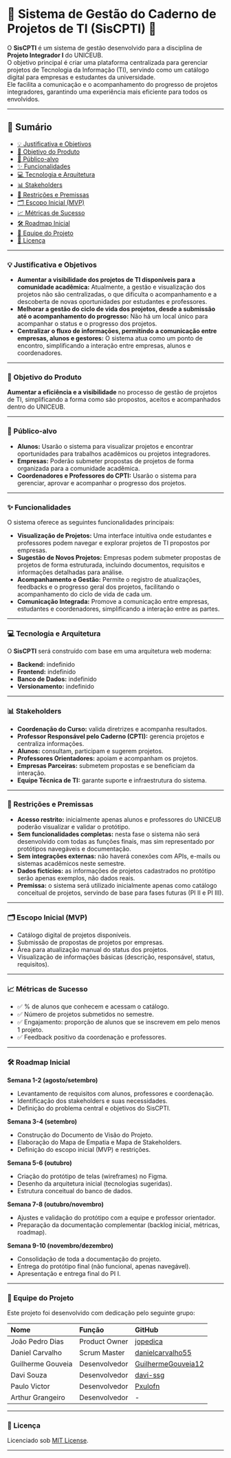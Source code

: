 # 📘 Sistema de Gestão do Caderno de Projetos de TI (SisCPTI) 📝

O **SisCPTI** é um sistema de gestão desenvolvido para a disciplina de **Projeto Integrador I** do UNICEUB.  
O objetivo principal é criar uma plataforma centralizada para gerenciar projetos de Tecnologia da Informação (TI), servindo como um catálogo digital para empresas e estudantes da universidade.  
Ele facilita a comunicação e o acompanhamento do progresso de projetos integradores, garantindo uma experiência mais eficiente para todos os envolvidos.

---

## 📑 Sumário

- [💡 Justificativa e Objetivos](#-justificativa-e-objetivos)  
- [🎯 Objetivo do Produto](#-objetivo-do-produto)  
- [👥 Público-alvo](#-público-alvo)  
- [✨ Funcionalidades](#-funcionalidades)  
- [💻 Tecnologia e Arquitetura](#-tecnologia-e-arquitetura)  
- [📊 Stakeholders](#-stakeholders)  
- [📌 Restrições e Premissas](#-restrições-e-premissas)  
- [🗂️ Escopo Inicial (MVP)](#️-escopo-inicial-mvp)  
- [📈 Métricas de Sucesso](#-métricas-de-sucesso)  
- [🛠️ Roadmap Inicial](#️-roadmap-inicial)  
- [🤝 Equipe do Projeto](#-equipe-do-projeto)  
- [📄 Licença](#-licença)  

---

### 💡 Justificativa e Objetivos

- **Aumentar a visibilidade dos projetos de TI disponíveis para a comunidade acadêmica:** Atualmente, a gestão e visualização dos projetos não são centralizadas, o que dificulta o acompanhamento e a descoberta de novas oportunidades por estudantes e professores.  
- **Melhorar a gestão do ciclo de vida dos projetos, desde a submissão até o acompanhamento do progresso:** Não há um local único para acompanhar o status e o progresso dos projetos.  
- **Centralizar o fluxo de informações, permitindo a comunicação entre empresas, alunos e gestores:** O sistema atua como um ponto de encontro, simplificando a interação entre empresas, alunos e coordenadores.  

---

### 🎯 Objetivo do Produto

**Aumentar a eficiência e a visibilidade** no processo de gestão de projetos de TI, simplificando a forma como são propostos, aceitos e acompanhados dentro do UNICEUB.

---

### 👥 Público-alvo

- **Alunos:** Usarão o sistema para visualizar projetos e encontrar oportunidades para trabalhos acadêmicos ou projetos integradores.  
- **Empresas:** Poderão submeter propostas de projetos de forma organizada para a comunidade acadêmica.  
- **Coordenadores e Professores do CPTI:** Usarão o sistema para gerenciar, aprovar e acompanhar o progresso dos projetos.  

---

### ✨ Funcionalidades

O sistema oferece as seguintes funcionalidades principais:

- **Visualização de Projetos:** Uma interface intuitiva onde estudantes e professores podem navegar e explorar projetos de TI propostos por empresas.  
- **Sugestão de Novos Projetos:** Empresas podem submeter propostas de projetos de forma estruturada, incluindo documentos, requisitos e informações detalhadas para análise.  
- **Acompanhamento e Gestão:** Permite o registro de atualizações, feedbacks e o progresso geral dos projetos, facilitando o acompanhamento do ciclo de vida de cada um.  
- **Comunicação Integrada:** Promove a comunicação entre empresas, estudantes e coordenadores, simplificando a interação entre as partes.  

---

### 💻 Tecnologia e Arquitetura

O **SisCPTI** será construído com base em uma arquitetura web moderna:

- **Backend:** indefinido
- **Frontend:** indefinido
- **Banco de Dados:** indefinido 
- **Versionamento:** indefinido

---

### 📊 Stakeholders

- **Coordenação do Curso:** valida diretrizes e acompanha resultados.  
- **Professor Responsável pelo Caderno (CPTI):** gerencia projetos e centraliza informações.  
- **Alunos:** consultam, participam e sugerem projetos.  
- **Professores Orientadores:** apoiam e acompanham os projetos.  
- **Empresas Parceiras:** submetem propostas e se beneficiam da interação.  
- **Equipe Técnica de TI:** garante suporte e infraestrutura do sistema.  

---

### 📌 Restrições e Premissas

-  **Acesso restrito:** inicialmente apenas alunos e professores do UNICEUB poderão visualizar e validar o protótipo.  
-  **Sem funcionalidades completas:** nesta fase o sistema não será desenvolvido com todas as funções finais, mas sim representado por protótipos navegáveis e documentação.  
-  **Sem integrações externas:** não haverá conexões com APIs, e-mails ou sistemas acadêmicos neste semestre.  
-  **Dados fictícios:** as informações de projetos cadastrados no protótipo serão apenas exemplos, não dados reais.  
-  **Premissa:** o sistema será utilizado inicialmente apenas como catálogo conceitual de projetos, servindo de base para fases futuras (PI II e PI III).  

---

### 🗂️ Escopo Inicial (MVP)

- Catálogo digital de projetos disponíveis.  
- Submissão de propostas de projetos por empresas.  
- Área para atualização manual do status dos projetos.  
- Visualização de informações básicas (descrição, responsável, status, requisitos).  

---

### 📈 Métricas de Sucesso

- ✅ % de alunos que conhecem e acessam o catálogo.  
- ✅ Número de projetos submetidos no semestre.  
- ✅ Engajamento: proporção de alunos que se inscrevem em pelo menos 1 projeto.  
- ✅ Feedback positivo da coordenação e professores.  

---

### 🛠️ Roadmap Inicial 

**Semana 1-2 (agosto/setembro)**  
- Levantamento de requisitos com alunos, professores e coordenação.  
- Identificação dos stakeholders e suas necessidades.  
- Definição do problema central e objetivos do SisCPTI.  

**Semana 3-4 (setembro)**  
- Construção do Documento de Visão do Projeto.  
- Elaboração do Mapa de Empatia e Mapa de Stakeholders.  
- Definição do escopo inicial (MVP) e restrições.  

**Semana 5-6 (outubro)**  
- Criação do protótipo de telas (wireframes) no Figma.  
- Desenho da arquitetura inicial (tecnologias sugeridas).  
- Estrutura conceitual do banco de dados.  

**Semana 7-8 (outubro/novembro)**  
- Ajustes e validação do protótipo com a equipe e professor orientador.  
- Preparação da documentação complementar (backlog inicial, métricas, roadmap).  

**Semana 9-10 (novembro/dezembro)**  
- Consolidação de toda a documentação do projeto.  
- Entrega do protótipo final (não funcional, apenas navegável).  
- Apresentação e entrega final do PI I.  


---

### 🤝 Equipe do Projeto

Este projeto foi desenvolvido com dedicação pelo seguinte grupo:

| Nome | Função | GitHub |
| :--- | :--- | :--- |
| João Pedro Dias | Product Owner | [jopedica](https://github.com/jopedica) |
| Daniel Carvalho | Scrum Master | [danielcarvalho55](https://github.com/danielcarvalho55) |
| Guilherme Gouveia | Desenvolvedor | [GuilhermeGouveia12](https://github.com/GuilhermeGouveia12) |
| Davi Souza | Desenvolvedor | [davi-ssg](https://github.com/davi-ssg) |
| Paulo Victor | Desenvolvedor | [Pxulofn](https://github.com/Pxulofn) |
| Arthur Grangeiro | Desenvolvedor | - | 

---

### 📄 Licença
 
Licenciado sob [MIT License](LICENSE).  

---
